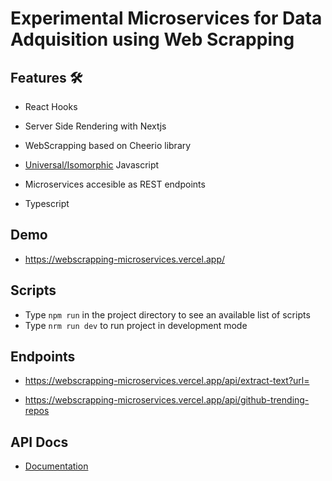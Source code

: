 # Experimental Microservices for Data Adquisition using Web Scrapping

## Features 🛠️

- React Hooks

- Server Side Rendering with Nextjs

- WebScrapping based on Cheerio library

- [Universal/Isomorphic](https://en.wikipedia.org/wiki/Isomorphic_JavaScript) Javascript

- Microservices accesible as REST endpoints

- Typescript

## Demo

- https://webscrapping-microservices.vercel.app/

## Scripts

- Type `npm run` in the project directory to see an available list of scripts
- Type `nrm run dev` to run project in development mode

## Endpoints

- https://webscrapping-microservices.vercel.app/api/extract-text?url=

- https://webscrapping-microservices.vercel.app/api/github-trending-repos

## API Docs

- [Documentation](docs/index.html)

